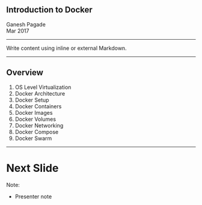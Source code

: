 ## Introduction to Docker

Ganesh Pagade  
Mar 2017

---

Write content using inline or external Markdown.

---

## Overview
1. OS Level Virtualization
1. Docker Architecture
1. Docker Setup
1. Docker Containers
1. Docker Images
1. Docker Volumes
1. Docker Networking
1. Docker Compose
1. Docker Swarm

---

# Next Slide

Note:
- Presenter note
